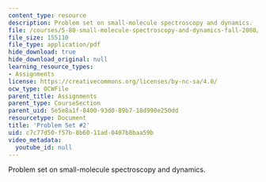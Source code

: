 ```yaml
---
content_type: resource
description: Problem set on small-molecule spectroscopy and dynamics.
file: /courses/5-80-small-molecule-spectroscopy-and-dynamics-fall-2008/c7c77d50f57b8b6011ad0407b8baa59b_ps2_1985.pdf
file_size: 155110
file_type: application/pdf
hide_download: true
hide_download_original: null
learning_resource_types:
- Assignments
license: https://creativecommons.org/licenses/by-nc-sa/4.0/
ocw_type: OCWFile
parent_title: Assignments
parent_type: CourseSection
parent_uid: 5e5e8a1f-8400-93d0-89b7-18d990e250dd
resourcetype: Document
title: 'Problem Set #2'
uid: c7c77d50-f57b-8b60-11ad-0407b8baa59b
video_metadata:
  youtube_id: null
---
```

Problem set on small-molecule spectroscopy and dynamics.